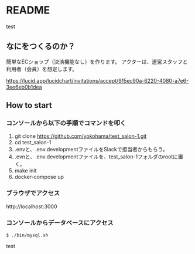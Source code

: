 # README
test

## なにをつくるのか？
簡単なECショップ（決済機能なし）を作ります。
アクターは、運営スタッフと利用者（会員）を想定します。

https://lucid.app/lucidchart/invitations/accept/915ec90a-6220-4080-a7e6-3ee6eb0b1dea

## How to start

### コンソールから以下の手順でコマンドを叩く
1. git clone https://github.com/yokohama/test_salon-1.git
2. cd test_salon-1
3. .envと、.env.developmentファイルをSlackで担当者からもらう。
4. .evnと、.env.developmentファイルを、test_salon-1フォルダのrootに置く。
5. make init
6. docker-compose up

### ブラウザでアクセス
http://localhost:3000

### コンソールからデータベースにアクセス
```
$ ./bin/mysql.sh
```


test
